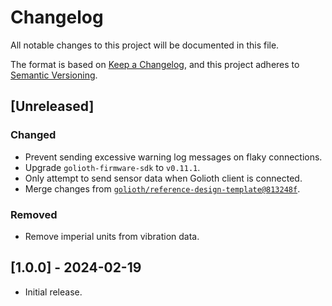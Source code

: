 <!-- Copyright (c) 2024 Golioth, Inc. -->
<!-- SPDX-License-Identifier: Apache-2.0 -->

# Changelog

All notable changes to this project will be documented in this file.

The format is based on [Keep a Changelog](https://keepachangelog.com/en/1.1.0/),
and this project adheres to [Semantic Versioning](https://semver.org/spec/v2.0.0.html).

## [Unreleased]

### Changed

- Prevent sending excessive warning log messages on flaky connections.
- Upgrade `golioth-firmware-sdk` to `v0.11.1`.
- Only attempt to send sensor data when Golioth client is connected.
- Merge changes from [`golioth/reference-design-template@813248f`](https://github.com/golioth/reference-design-template/tree/813248f9a0b1a882140f3906956b34f8dfee0e8a).

### Removed

- Remove imperial units from vibration data.

## [1.0.0] - 2024-02-19

- Initial release.
